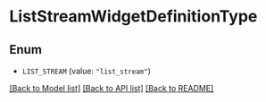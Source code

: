 # ListStreamWidgetDefinitionType

## Enum


* `LIST_STREAM` (value: `"list_stream"`)


[[Back to Model list]](../README.md#documentation-for-models) [[Back to API list]](../README.md#documentation-for-api-endpoints) [[Back to README]](../README.md)


